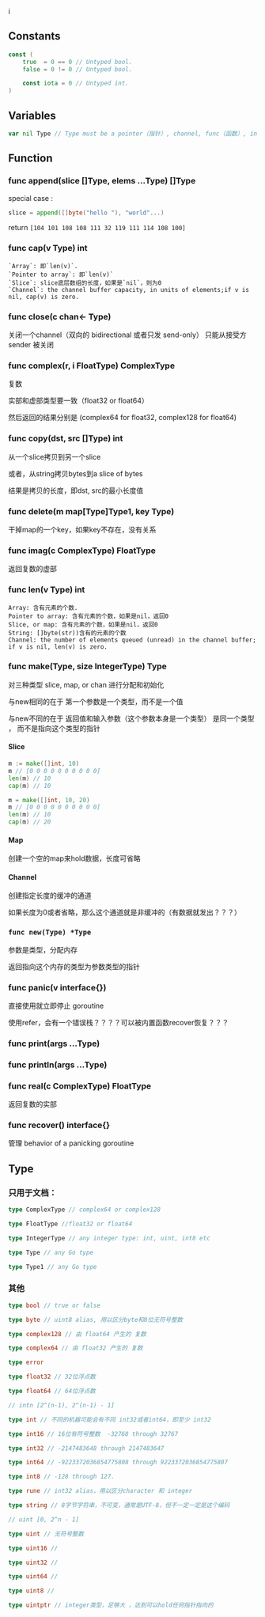 i
## Constants

```go
const (
    true  = 0 == 0 // Untyped bool.
    false = 0 != 0 // Untyped bool.

    const iota = 0 // Untyped int.
)
```

## Variables
```go
var nil Type // Type must be a pointer（指针）, channel, func（函数）, interface（接口）, map（字典）, or slice（切片） type
```

## Function

### func append(slice []Type, elems ...Type) []Type
special case :
```go
slice = append([]byte("hello "), "world"...)
```
return `[104 101 108 108 111 32 119 111 114 108 100]`

### func cap(v Type) int
```
`Array`: 即`len(v)`.
`Pointer to array`: 即`len(v)`
`Slice`: slice底层数组的长度，如果是`nil`，则为0
`Channel`: the channel buffer capacity, in units of elements;if v is nil, cap(v) is zero.
```
### func close(c chan<- Type)
关闭一个channel（双向的 bidirectional 或者只发 send-only）
只能从接受方 sender 被关闭

### func complex(r, i FloatType) ComplexType
复数

实部和虚部类型要一致（float32 or float64）

然后返回的结果分别是 (complex64 for float32, complex128 for float64)

### func copy(dst, src []Type) int
从一个slice拷贝到另一个slice

或者，从string拷贝bytes到a slice of bytes

结果是拷贝的长度，即dst, src的最小长度值

### func delete(m map[Type]Type1, key Type)

干掉map的一个key，如果key不存在，没有关系

### func imag(c ComplexType) FloatType

返回复数的虚部

### func len(v Type) int
```
Array: 含有元素的个数.
Pointer to array: 含有元素的个数，如果是nil，返回0
Slice, or map: 含有元素的个数，如果是nil，返回0
String: []byte(str))含有的元素的个数
Channel: the number of elements queued (unread) in the channel buffer; if v is nil, len(v) is zero.
```
### func make(Type, size IntegerType) Type

对三种类型 slice, map, or chan 进行分配和初始化

与new相同的在于 第一个参数是一个类型，而不是一个值

与new不同的在于 返回值和输入参数（这个参数本身是一个类型） 是同一个类型 ， 而不是指向这个类型的指针

#### Slice
```go
m := make([]int, 10)
m // [0 0 0 0 0 0 0 0 0 0]
len(m) // 10
cap(m) // 10

m = make([]int, 10, 20)
m // [0 0 0 0 0 0 0 0 0 0]
len(m) // 10
cap(m) // 20
```

#### Map
创建一个空的map来hold数据，长度可省略

#### Channel
创建指定长度的缓冲的通道

如果长度为0或者省略，那么这个通道就是非缓冲的（有数据就发出？？？）

### `func new(Type) *Type`

参数是类型，分配内存

返回指向这个内存的类型为参数类型的指针

### func panic(v interface{})

直接使用就立即停止 goroutine

使用refer，会有一个错误栈？？？？可以被内置函数recover恢复？？？

### func print(args ...Type)

### func println(args ...Type)

### func real(c ComplexType) FloatType

返回复数的实部

### func recover() interface{}

管理 behavior of a panicking goroutine

## Type

### 只用于文档：
```go
type ComplexType // complex64 or complex128

type FloatType //float32 or float64

type IntegerType // any integer type: int, uint, int8 etc

type Type // any Go type

type Type1 // any Go type
```

### 其他
```go
type bool // true or false

type byte // uint8 alias, 用以区分byte和8位无符号整数

type complex128 // 由 float64 产生的 复数

type complex64 // 由 float32 产生的 复数

type error

type float32 // 32位浮点数

type float64 // 64位浮点数

// intn [2^(n-1), 2^(n-1) - 1]

type int // 不同的机器可能会有不同 int32或者int64，即至少 int32

type int16 // 16位有符号整数  -32768 through 32767

type int32 // -2147483648 through 2147483647

type int64 // -9223372036854775808 through 9223372036854775807

type int8 // -128 through 127.

type rune // int32 alias，用以区分character 和 integer

type string // 8字节字符串，不可变，通常是UTF-8，但不一定一定是这个编码

// uint [0, 2^n - 1]

type uint // 无符号整数

type uint16 //

type uint32 //

type uint64 //

type uint8 //

type uintptr // integer类型，足够大 ，达到可以hold任何指针指向的

```
